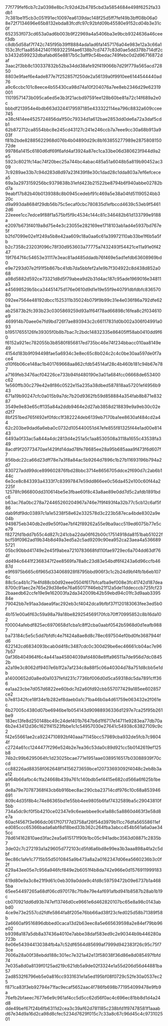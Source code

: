 77f779fef6cb7c2a0398e8bc7c92d42b4785cbd3a5854684e498f6252fa33db1
7c381be1f5cb3c051f91ec10097ea6139dac148f25d5ff7fef49b3bff08b06a0
8e72f7134696e65b8132ebda83fcdfc97c92bfd09b45580e9152cd04b3e31c0f
652353f073cd653a0ad6b003b9f22969a4a5406ba3e9bcb9324636a46ceef3db
c8db5d58af7f742c745f95b39ff8884ada1ad6fa1457176a04e983e12a3c66a1
153c3fcf1aa8584214011693225f4ae6138b7cd7477c83d0ae5dd378b714df2c
b3432d599232dbafabd65e8817b5c3aff9c54bedac749febc0d2d96716872daf
3aac2f3bb8c130337832b52ba34dd38afe92f419066b7d29f779a565acd72850
8803e9faef6e4ade877e7f252857f250de2a56139a0f9910ee6144544440ad76
a9c6ccbc101c8eece4b55430ca98d74a10f204076a7ee8eb2346d29e62319001
11019571473b095ca6ed5e3b3f21acbd97591ee128b60be81a72c14f689a2e0c
bbbdf213954e4bdb663d3244179597185e433322114ea796c8832a609ccee745
e38cf414ee4525724856da1f50c79334d1a612bae2853dd0de6a72a3daf5cdb1
62b872712ca8554bbc8e245cd43127c241e246ccb7a7eee9cc30a68b913a903f
f81b2bde82885622968d076b4b04890d29c8b163855277989e287580815072de
99786a1415c6180d6df69f6afd4af3924a87ec1ca33be06d380623f944d9a2e5
5923c8021fc14ac74f20bec25a744bc4abac485a51a6048b5a819b90452ac309
7c9289ae33b7c94d283d8d97a23f439f8e30c1dad28c1dda803a7ef6efcecea5
69a3a2973159256bc9379838b31efd423b21522be8794b6f940abbe02782bd7a
9eabf17b82b40b0139388c8b0945cedebf91c469a5e38a04fd51190524bb320c
d9a993da8684f29db56b75c5ecaf0cbc780835d1efbccd4639c53eb9f54612d6
22eeee1cc7edce9f88f1a575bf5f9c4534c144c81c346482b61d133799e9188a
e2097b673f4019a8d75e4e3c23055e282169ee1718103ab1ad4e5937bd767e5f
b2fd7099e02e1f249a5b8e42aa609c18a0aa6c61a39972110ab33be1f6b5a5fb
b2c7358c23203f096c78f30d953603a77775a7432493f54421ce11a91e0f4247
19f7647f4c54653e31117e3eac81ad485ddadb76f469e5ad1efdb63608969bd0
e9e7293d07e2f91f5b867bc41db7da5bbfef2a1e9b7f304922c8d438d852a068
a98d5882d592ce73321d8d5f79abea9d2b31d4ac187c95ade1969016e34811a3
e45698529b5bca34451475d176e0610d9d1e19e55f9e40791dbfdbfc83657080
092ee7564e48192dbcc1525311b35024b079f9b99c31e4e036f86a792dfe62ba
ab25873b2fc393b23c0305869259d93a1f64f78ad66898c16fea8c2f034610e9
469914b70aee0e7fd9bd726f7ae893943c2c66117831d0b002a306f04991a093
b19517655126fe39305f0b8b7bac7c2bdc14832335e86405ff58ab0410dd9f60
f6152a921ec782055b3b8580f856817ed735bc46e74f234bbacc010aa8149e49
4154d183b9f094498fae5a6934c3e8ec65c8b024c2c4c0be30aa597de0f7ace4
d10f6b06ce148ac1b401769668aa862cfdb54514af28c4b460b181c94b67e787
a7169feb3476acf04226ce733b94fd480190e3a01a684fcc06668de653400c62
1e560ffb30c279e42e8f86c0522e15a235a38dbed587818aa57201ef4956b943
671a19b90247cfc0a015b9a7dc7b20d9362fb59d858884a354fab8b871e83287
3549e9e83e65cff135a84a2ddb9464e2d27ab3858d218839e9a9eb30c02ed2f7
8bf251bed765f492ef0fdcc1f382224deb6139eb7170ba1ee8630af484cd2a44
62c203be9dad6a6eba0c0732d105440051d47efe855f81325f44e1ad00e81443
6493a0f33ac5a844a4dc2813d4e251a5c1aa8530508a3118a1655c43538fa349
8acdf9f20773470ae1429fd14dad78fe78685ee28a95b685aaa9f473f6d607f7
856bdc22ca66d23dff78e7a3f8a84ac5b9264d7896c1b27b11693196b794a2d7
830727add99dce899602876fbd28bbc3714e8656705ddce2f690d7c2ab6b144c
6e3ce8c843393a4333f7c83997847e59dd866ee0c56da452e100c60f44a2225f
12578fc966800dd310614be5e3fbae60f8c43a8ae89e0dd7d5c2afdb1891bdc6
b63ac76a0bc278a724465260204967a746e7f9f493f4a32b77c5cb12c6af5f86
dab9fdf9dc03897c1a1e5238f58e62e332578d3c223b587eca4bde8302a9e04b
949875eb340db2ed9e50f0ae7bf42f89262a55e9ba9acc519ed6075b77e5ce79
f8272fd1bdd7b55c4d827c241cba22da06f62b00c17514918da8151bab51022f
bcf59f0962ad19b34b8d49a3ed5a2c5ad9209c90ea952ca23aea4a5366895721
05bc90bbd41749e2e45f9abea7210783668fd110fae9729ec6a704dd63df764f
dd494c6441f2368347f2ee8569fa78a8c23d83e54bdf6f4243a6d96ccfb4687d
e9f6975b665c6f965d334068928f8795bbd906f3c1c2b24d9bf4fb1b6eb1076c
88c5ca4b1c71e4fd88cb0d92eee0504f617bfcafba9ef008e3fc41742d187dea
8700c91aec2e765e29d38e6e76a650171f46eb21f12a5de11ddecccb725fcf23
2baaedb62ccfe19e9e162003fa2da342009b42b59ebd94c01fc3d9aab339584e
79042bb7e91aa3daea9fac292eb3cf4042dca9bfbf37f120183063fee3ed5b0f
4b151e00a6f63c59a98a79a18be829254569170fcb70ff70995852c8b16da102
f00004afebdf825ec6970658d1cba1c8ff2cba0aabf0542b5968d0d1eafb9887
ba73184c5e5c5dd7bfdfc4e7f424a8ae8d8c78ec697504ef0bd0fe3687944fd6
622142cd6834093bcab0d4f8c3487cdc0c300d29be6ec46661cb04ac7e967b57
0af36b404964f6c4a441aa45804039afd4808e8ffa96511a7de956d7dc08452b
a2a19e3c8062df9407e6b1f2a7af234c8a88f5c06a40304d78a751d8cbb5e1db
a14000652d0a8ed0a1037fefd231c7736bf006d0d5ca59318dc5da7891cff366
ea1aa23cbe7d057d6822ee60bdc7d2a60fd92cbb557077429a185ee602857ce2
b7e81342fce18f34e1b282ef8daeb0a1c71ba46b0a4d61759e063432e2f061ec
6b27005c4380d07be6946be1b054143d90988936336d1297e7ca25f95b261be9
183ec13fe8d250148bc49c24def401b7647b6d1f6717e14711e9283ea77db70a
6b2e43412d36c1621f41523fbbe1c1c54957030e27641c54938c63827109c9c2
f42e55661ae2ca9224710892bf40aaa71145bcc57989cba932de5fcb7c98044f
c2724a61cc1244477f296e524b2e7ea36c53da0c89d921cc5b0142619ef125b8
74b2c99b6295064fc1d23025bcae771e1951aae0389516517b03088939f70ccd
cc88226ad88358f062648f14156273659bce120733693092f4048c2eb8b3ae12
a964b66afbc4c1fa24668b439a761c140bdb5ef4415e682cd566a6f625b1be91
de8a79e70787368f43cb6b916bec8ac290cba23714cdf976c10c68a853946691
809c4d35f8b4c74e86365bd1e55bb4ee9805b6faf7432589ba5c29043810f5bb
734a5dc9cf0f5b4210ce02347e9c6eaebbee9ce1a88c5a8860d463f3e58d8e7a
60acf4567f3e966dc0617f07177d3758af26f54d3979b11cc76dfa56558611ef
ed085ccc65366bada6abf8d18bed33b362c264fba3abcc454b561a6a0ae345cc
78d614162810aed3fac2ea5a615171f90b1bc05c941adbc3563d08871c2835b7
3de02c7c272193a1a29605d772103cd5fd6a6bd8e99ea3b3aaa898a4fa2c5dbf
9ec86c1afe1c7715b55d5010845a9b473a8a2a0162347d06ea5660236b3c0f2f
629a43ee05e7c956a946fcf849e2b6051f4b8da742e966e0d1576911999183c7
619d80e9a3c8e21f9d61c0eb309a0dde9c4fd8c59759472b09e6737b1a4685ba
65ee54497265a68df06cd970178c7fb8e79e4af691afbd941b8587b28ab1b19c
cb070921dd6d93b747ef13746d0ce9661e6d462820107bc65e8a98c0143abbd0
4ce9e73e2557cd2fdfe5864fa8f205e76bb66ad38f23cfed025d58b71389f58b
2a6660af9516896dbbed0caca13d2b63eec8a5e665639598a2e84ef79bb96e02
b9398a187a5db8a37436a4010e7abbe38daf583ed9c2e90344b9b446280a723b
8e06e543944130384fb4a7c52df6564d85699af7999d942383f26c95c75f73ce
7606a28a00f38ebdd188c301ec7e321a42e13f58038f36d86e8d085497fbfd74
7e035a8d0a8139f0125ad219c621db5a9de02f3324e1a55d206d56d44881ba57
2ad8532f6796eb5e0a816cc9331631e1a5ed195bf08f0729c52fe30a0537ec25
f871ca83f3eb92794e71fac9ecaf5652aac4f786fb698b771954099478e9fb9a
76efb2bfaeec7677e6e9c961af4cc5d5cc62d56f0ac4c696ec81bb8d1d4a24d8
dde49bef67f24b6fb6311d2cea3c39af62d781185c238bfd1f97478581f1aaab
d67e34d9a16d2ca98d8cfec5234d7629f015c7c33a8c67c96d45c4c973102501
